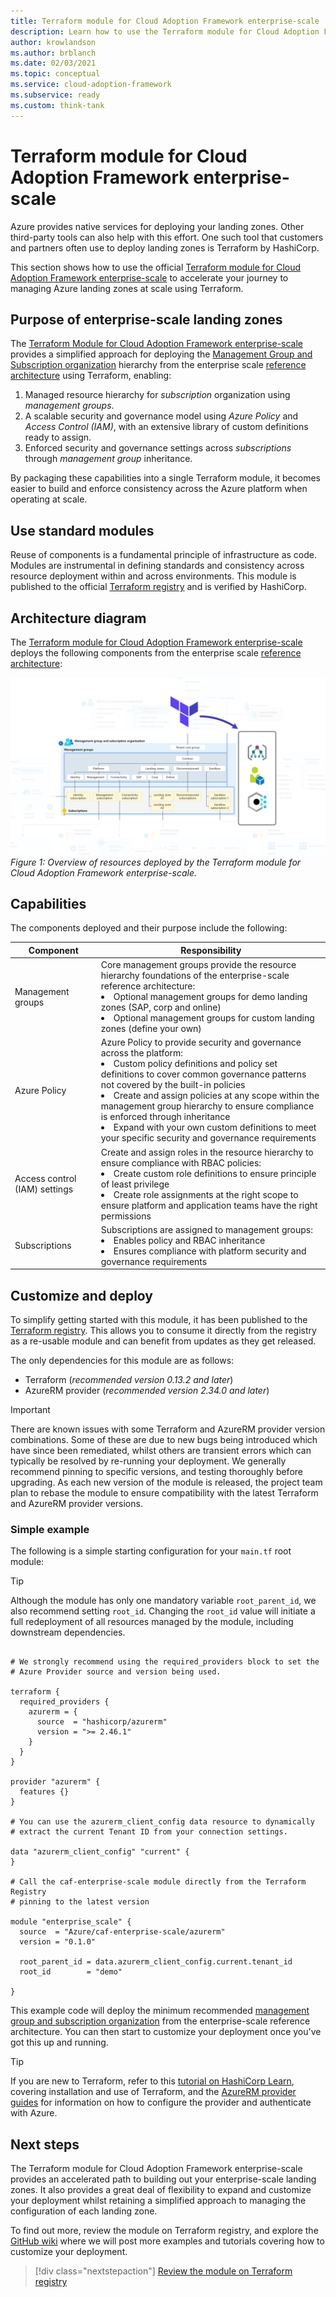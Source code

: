 ```yaml
---
title: Terraform module for Cloud Adoption Framework enterprise-scale
description: Learn how to use the Terraform module for Cloud Adoption Framework enterprise-scale.
author: krowlandson
ms.author: brblanch
ms.date: 02/03/2021
ms.topic: conceptual
ms.service: cloud-adoption-framework
ms.subservice: ready
ms.custom: think-tank
---
```


# Terraform module for Cloud Adoption Framework enterprise-scale

Azure provides native services for deploying your landing zones. Other third-party tools can also help with this effort. One such tool that customers and partners often use to deploy landing zones is Terraform by HashiCorp.

This section shows how to use the official [Terraform module for Cloud Adoption Framework enterprise-scale](https://registry.terraform.io/modules/Azure/caf-enterprise-scale/azurerm/latest) to accelerate your journey to managing Azure landing zones at scale using Terraform.

## Purpose of enterprise-scale landing zones

The [Terraform Module for Cloud Adoption Framework enterprise-scale](https://registry.terraform.io/modules/Azure/caf-enterprise-scale/azurerm/latest) provides a simplified approach for deploying the [Management Group and Subscription organization](./management-group-and-subscription-organization.md) hierarchy from the enterprise scale [reference architecture](./architecture.md#high-level-architecture) using Terraform, enabling:

1. Managed resource hierarchy for *subscription* organization using *management groups*.
1. A scalable security and governance model using *Azure Policy* and *Access Control (IAM)*, with an extensive library of custom definitions ready to assign.
1. Enforced security and governance settings across *subscriptions* through *management group* inheritance.

By packaging these capabilities into a single Terraform module, it becomes easier to build and enforce consistency across the Azure platform when operating at scale.

## Use standard modules

Reuse of components is a fundamental principle of infrastructure as code. Modules are instrumental in defining standards and consistency across resource deployment within and across environments. This module is published to the official [Terraform registry](https://registry.terraform.io/modules/Azure) and is verified by HashiCorp.

## Architecture diagram

The [Terraform module for Cloud Adoption Framework enterprise-scale](https://registry.terraform.io/modules/Azure/caf-enterprise-scale/azurerm/latest) deploys the following components from the enterprise scale [reference architecture](./architecture.md#high-level-architecture):

![Overview of resources deployed by the Terraform module for Cloud Adoption Framework enterprise-scale](./media/terraform-caf-enterprise-scale-overview.png)
*Figure 1: Overview of resources deployed by the Terraform module for Cloud Adoption Framework enterprise-scale.*

## Capabilities

The components deployed and their purpose include the following:

| Component | Responsibility |
|---|---|
| Management groups | Core management groups provide the resource hierarchy foundations of the enterprise-scale reference architecture: <li> Optional management groups for demo landing zones (SAP, corp and online) <li> Optional management groups for custom landing zones (define your own) |
| Azure Policy | Azure Policy to provide security and governance across the platform: <li> Custom policy definitions and policy set definitions to cover common governance patterns not covered by the built-in policies <li> Create and assign policies at any scope within the management group hierarchy to ensure compliance is enforced through inheritance <li> Expand with your own custom definitions to meet your specific security and governance requirements </li> |
| Access control (IAM) settings | Create and assign roles in the resource hierarchy to ensure compliance with RBAC policies: <li> Create custom role definitions to ensure principle of least privilege <li> Create role assignments at the right scope to ensure platform and application teams have the right permissions |
| Subscriptions | Subscriptions are assigned to management groups: <li> Enables policy and RBAC inheritance <li> Ensures compliance with platform security and governance requirements |

## Customize and deploy

To simplify getting started with this module, it has been published to the [Terraform registry](https://registry.terraform.io/modules/Azure). This allows you to consume it directly from the registry as a re-usable module and can benefit from updates as they get released.

The only dependencies for this module are as follows:

- Terraform (*recommended version 0.13.2 and later*)
- AzureRM provider (*recommended version 2.34.0 and later*)

> [!IMPORTANT]
> There are known issues with some Terraform and AzureRM provider version combinations. Some of these are due to new bugs being introduced which have since been remediated, whilst others are transient errors which can typically be resolved by re-running your deployment. We generally recommend pinning to specific versions, and testing thoroughly before upgrading. As each new version of the module is released, the project team plan to rebase the module to ensure compatibility with the latest Terraform and AzureRM provider versions.

### Simple example

The following is a simple starting configuration for your `main.tf` root module:

> [!TIP]
> Although the module has only one mandatory variable `root_parent_id`, we also recommend setting `root_id`. Changing the `root_id` value will initiate a full redeployment of all resources managed by the module, including downstream dependencies.

```hcl

# We strongly recommend using the required_providers block to set the
# Azure Provider source and version being used.

terraform {
  required_providers {
    azurerm = {
      source  = "hashicorp/azurerm"
      version = ">= 2.46.1"
    }
  }
}

provider "azurerm" {
  features {}
}

# You can use the azurerm_client_config data resource to dynamically
# extract the current Tenant ID from your connection settings.

data "azurerm_client_config" "current" {
}

# Call the caf-enterprise-scale module directly from the Terraform Registry
# pinning to the latest version

module "enterprise_scale" {
  source  = "Azure/caf-enterprise-scale/azurerm"
  version = "0.1.0"

  root_parent_id = data.azurerm_client_config.current.tenant_id
  root_id        = "demo"

}
```

This example code will deploy the minimum recommended [management group and subscription organization](./management-group-and-subscription-organization.md) from the enterprise-scale reference architecture. You can then start to customize your deployment once you've got this up and running.

> [!TIP]
> If you are new to Terraform, refer to this [tutorial on HashiCorp Learn](https://learn.hashicorp.com/tutorials/terraform/install-cli?in=terraform/azure-get-started), covering installation and use of Terraform, and the [AzureRM provider guides](https://registry.terraform.io/providers/hashicorp/azurerm/latest/docs#authenticating-to-azure) for information on how to configure the provider and authenticate with Azure.

## Next steps

The Terraform module for Cloud Adoption Framework enterprise-scale provides an accelerated path to building out your enterprise-scale landing zones. It also provides a great deal of flexibility to expand and customize your deployment whilst retaining a simplified approach to managing the configuration of each landing zone.

To find out more, review the module on Terraform registry, and explore the [GitHub wiki](https://github.com/Azure/terraform-azurerm-caf-enterprise-scale/wiki) where we will post more examples and tutorials covering how to customize your deployment.

> [!div class="nextstepaction"]
> [Review the module on Terraform registry](https://registry.terraform.io/modules/Azure/caf-enterprise-scale/azurerm/latest)
